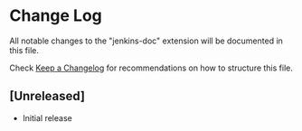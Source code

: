 # Change Log

All notable changes to the "jenkins-doc" extension will be documented in this file.

Check [Keep a Changelog](http://keepachangelog.com/) for recommendations on how to structure this file.

## [Unreleased]

- Initial release